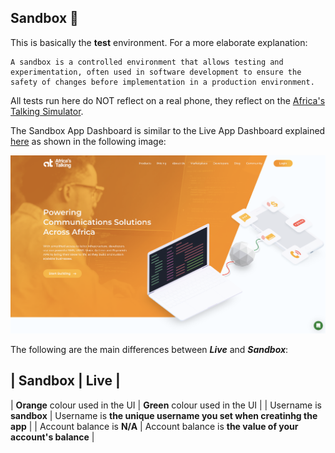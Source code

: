## Sandbox :muscle:

This is basically the **test** environment.  For a more elaborate explanation:


```
A sandbox is a controlled environment that allows testing and experimentation, often used in software development to ensure the safety of changes before implementation in a production environment.
```

 All tests run here do NOT reflect on a real phone, they reflect on the [Africa's Talking Simulator](https://developers.africastalking.com/simulator).

The Sandbox App Dashboard is similar to the Live App Dashboard explained [here](/AT-AccountSetup/) as shown in the following image:

![Africa's Talking Devs' Portal](/AT-AccountSetup/AT-FolderImages/AT-Website.png)

The following are the main differences between __*Live*__ and __*Sandbox*__:

| **Sandbox** | **Live** |
---
| **Orange** colour used in the UI | **Green** colour used in the UI |
| Username is **sandbox** | Username is **the unique username you set when creatinhg the app** |
| Account balance is **N/A** | Account balance is **the value of your account's balance** |